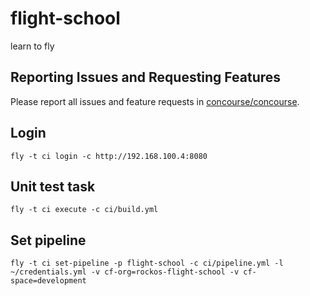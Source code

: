 # flight-school
learn to fly

## Reporting Issues and Requesting Features

Please report all issues and feature requests in [concourse/concourse](https://github.com/concourse/concourse/issues).

## Login
```
fly -t ci login -c http://192.168.100.4:8080
```

## Unit test task
```
fly -t ci execute -c ci/build.yml
```

## Set pipeline
```
fly -t ci set-pipeline -p flight-school -c ci/pipeline.yml -l ~/credentials.yml -v cf-org=rockos-flight-school -v cf-space=development
```